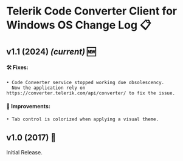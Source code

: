 # Telerik Code Converter Client for Windows OS Change Log 📋

## v1.1 (2024) *(current)* 🆕
#### 🛠️ Fixes:
    • Code Converter service stopped working due obsolescency.
      Now the application rely on https://converter.telerik.com/api/converter/ to fix the issue.
#### 🌟 Improvements:
    • Tab control is colorized when applying a visual theme.

## v1.0 (2017) 🔄
Initial Release.